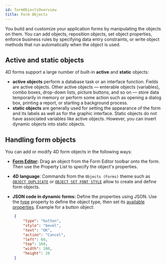 ```yaml
---
id: formObjectsOverview
title: Form Objects
---
```


You build and customize your application forms by manipulating the objects on them. You can add objects, reposition objects, set object properties, enforce business rules by specifying data entry constraints, or write object methods that run automatically when the object is used. 

## Active and static objects

4D forms support a large number of built-in **active** and **static** objects:

- **active objects** perform a database task or an interface function. Fields are active objects. Other active objects — enterable objects (variables), combo boxes, drop-down lists, picture buttons, and so on — store data temporarily in memory or perform some action such as opening a dialog box, printing a report, or starting a background process. 
- **static objects** are generally used for setting the appearance of the form and its labels as well as for the graphic interface. Static objects do not have associated variables like active objects. However, you can insert dynamic objects into static objects.


## Handling form objects

You can add or modify 4D form objects in the following ways:

*	**[Form Editor](FormEditor/formEditor.md):** Drag an object from the Form Editor toolbar onto the form. Then use the Property List to specify the object's properties.   

* **4D language**: Commands from the `Objects (Forms)` theme such as [`OBJECT DUPLICATE`](https://doc.4d.com/4dv20/help/command/en/page1111.html) or [`OBJECT SET FONT STYLE`](https://doc.4d.com/4dv20/help/command/en/page166.html) allow to create and define form objects. 

*	**JSON code in dynamic forms:** Define the properties using JSON. Use the [type](properties_Object.md#type) property to define the object type, then set its [available properties](properties_Reference.md). 
Example for a button object: 

```json
	{
		"type": "button", 
		"style": "bevel", 
		"text": "OK", 
		"action": "Cancel", 
		"left": 60, 
		"top": 160, 
		"width": 100, 
		"height": 20
	}
```